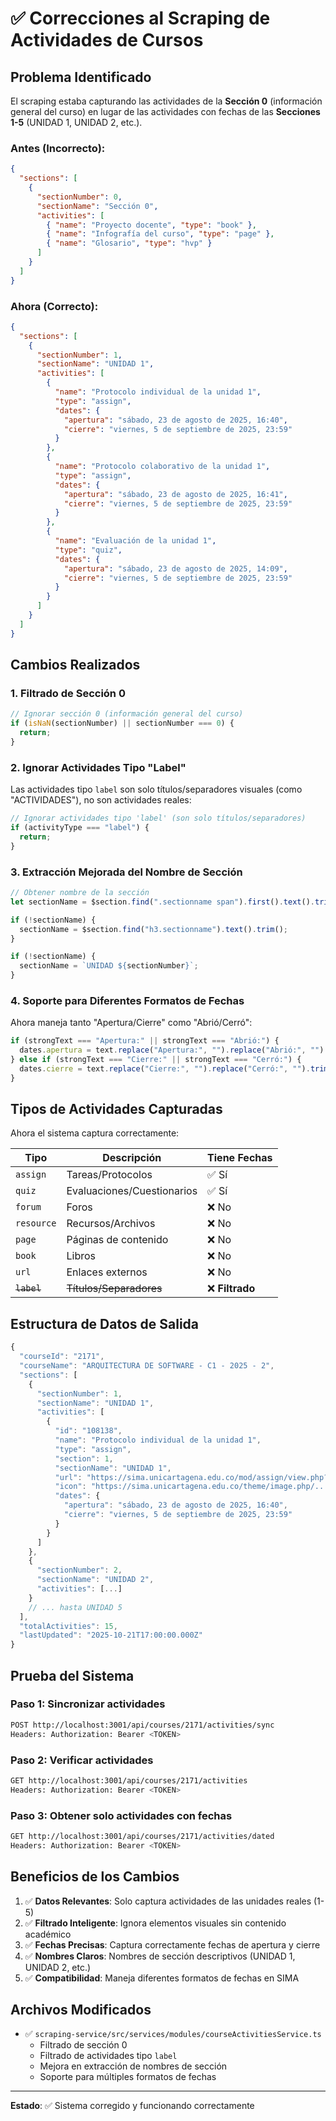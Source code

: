 # ✅ Correcciones al Scraping de Actividades de Cursos

## Problema Identificado

El scraping estaba capturando las actividades de la **Sección 0** (información general del curso) en lugar de las actividades con fechas de las **Secciones 1-5** (UNIDAD 1, UNIDAD 2, etc.).

### Antes (Incorrecto):

```json
{
  "sections": [
    {
      "sectionNumber": 0,
      "sectionName": "Sección 0",
      "activities": [
        { "name": "Proyecto docente", "type": "book" },
        { "name": "Infografía del curso", "type": "page" },
        { "name": "Glosario", "type": "hvp" }
      ]
    }
  ]
}
```

### Ahora (Correcto):

```json
{
  "sections": [
    {
      "sectionNumber": 1,
      "sectionName": "UNIDAD 1",
      "activities": [
        {
          "name": "Protocolo individual de la unidad 1",
          "type": "assign",
          "dates": {
            "apertura": "sábado, 23 de agosto de 2025, 16:40",
            "cierre": "viernes, 5 de septiembre de 2025, 23:59"
          }
        },
        {
          "name": "Protocolo colaborativo de la unidad 1",
          "type": "assign",
          "dates": {
            "apertura": "sábado, 23 de agosto de 2025, 16:41",
            "cierre": "viernes, 5 de septiembre de 2025, 23:59"
          }
        },
        {
          "name": "Evaluación de la unidad 1",
          "type": "quiz",
          "dates": {
            "apertura": "sábado, 23 de agosto de 2025, 14:09",
            "cierre": "viernes, 5 de septiembre de 2025, 23:59"
          }
        }
      ]
    }
  ]
}
```

## Cambios Realizados

### 1. Filtrado de Sección 0

```typescript
// Ignorar sección 0 (información general del curso)
if (isNaN(sectionNumber) || sectionNumber === 0) {
  return;
}
```

### 2. Ignorar Actividades Tipo "Label"

Las actividades tipo `label` son solo títulos/separadores visuales (como "ACTIVIDADES"), no son actividades reales:

```typescript
// Ignorar actividades tipo 'label' (son solo títulos/separadores)
if (activityType === "label") {
  return;
}
```

### 3. Extracción Mejorada del Nombre de Sección

```typescript
// Obtener nombre de la sección
let sectionName = $section.find(".sectionname span").first().text().trim();

if (!sectionName) {
  sectionName = $section.find("h3.sectionname").text().trim();
}

if (!sectionName) {
  sectionName = `UNIDAD ${sectionNumber}`;
}
```

### 4. Soporte para Diferentes Formatos de Fechas

Ahora maneja tanto "Apertura/Cierre" como "Abrió/Cerró":

```typescript
if (strongText === "Apertura:" || strongText === "Abrió:") {
  dates.apertura = text.replace("Apertura:", "").replace("Abrió:", "").trim();
} else if (strongText === "Cierre:" || strongText === "Cerró:") {
  dates.cierre = text.replace("Cierre:", "").replace("Cerró:", "").trim();
}
```

## Tipos de Actividades Capturadas

Ahora el sistema captura correctamente:

| Tipo        | Descripción                | Tiene Fechas    |
| ----------- | -------------------------- | --------------- |
| `assign`    | Tareas/Protocolos          | ✅ Sí           |
| `quiz`      | Evaluaciones/Cuestionarios | ✅ Sí           |
| `forum`     | Foros                      | ❌ No           |
| `resource`  | Recursos/Archivos          | ❌ No           |
| `page`      | Páginas de contenido       | ❌ No           |
| `book`      | Libros                     | ❌ No           |
| `url`       | Enlaces externos           | ❌ No           |
| ~~`label`~~ | ~~Títulos/Separadores~~    | ❌ **Filtrado** |

## Estructura de Datos de Salida

```typescript
{
  "courseId": "2171",
  "courseName": "ARQUITECTURA DE SOFTWARE - C1 - 2025 - 2",
  "sections": [
    {
      "sectionNumber": 1,
      "sectionName": "UNIDAD 1",
      "activities": [
        {
          "id": "108138",
          "name": "Protocolo individual de la unidad 1",
          "type": "assign",
          "section": 1,
          "sectionName": "UNIDAD 1",
          "url": "https://sima.unicartagena.edu.co/mod/assign/view.php?id=108138",
          "icon": "https://sima.unicartagena.edu.co/theme/image.php/.../monologo",
          "dates": {
            "apertura": "sábado, 23 de agosto de 2025, 16:40",
            "cierre": "viernes, 5 de septiembre de 2025, 23:59"
          }
        }
      ]
    },
    {
      "sectionNumber": 2,
      "sectionName": "UNIDAD 2",
      "activities": [...]
    }
    // ... hasta UNIDAD 5
  ],
  "totalActivities": 15,
  "lastUpdated": "2025-10-21T17:00:00.000Z"
}
```

## Prueba del Sistema

### Paso 1: Sincronizar actividades

```bash
POST http://localhost:3001/api/courses/2171/activities/sync
Headers: Authorization: Bearer <TOKEN>
```

### Paso 2: Verificar actividades

```bash
GET http://localhost:3001/api/courses/2171/activities
Headers: Authorization: Bearer <TOKEN>
```

### Paso 3: Obtener solo actividades con fechas

```bash
GET http://localhost:3001/api/courses/2171/activities/dated
Headers: Authorization: Bearer <TOKEN>
```

## Beneficios de los Cambios

1. ✅ **Datos Relevantes**: Solo captura actividades de las unidades reales (1-5)
2. ✅ **Filtrado Inteligente**: Ignora elementos visuales sin contenido académico
3. ✅ **Fechas Precisas**: Captura correctamente fechas de apertura y cierre
4. ✅ **Nombres Claros**: Nombres de sección descriptivos (UNIDAD 1, UNIDAD 2, etc.)
5. ✅ **Compatibilidad**: Maneja diferentes formatos de fechas en SIMA

## Archivos Modificados

- ✅ `scraping-service/src/services/modules/courseActivitiesService.ts`
  - Filtrado de sección 0
  - Filtrado de actividades tipo `label`
  - Mejora en extracción de nombres de sección
  - Soporte para múltiples formatos de fechas

---

**Estado**: ✅ Sistema corregido y funcionando correctamente
